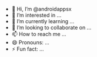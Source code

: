 - 👋 Hi, I’m @androidappsx
- 👀 I’m interested in ...
- 🌱 I’m currently learning ...
- 💞️ I’m looking to collaborate on ...
- 📫 How to reach me ...
- 😄 Pronouns: ...
- ⚡ Fun fact: ...

<!---
androidappsx/androidappsx is a ✨ special ✨ repository because its `README.md` (this file) appears on your GitHub profile.
You can click the Preview link to take a look at your changes.
--->

